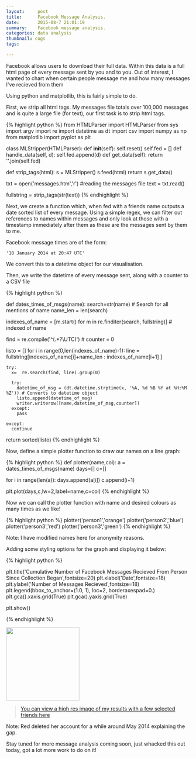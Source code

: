 ```yaml
---
layout:     post
title:      Facebook Message Analysis.
date:       2015-08-7 21:01:19
summary:    Facebook message analysis.
categories: data analysis
thumbnail: cogs
tags:

---
```


Facebook allows users to download their full data. Within this data is a full html page of every message sent by you and to you. Out of interest, I wanted to chart when certain people message me and how many messages I've recieved from them

Using python and matplotlib, this is fairly simple to do.


First, we strip all html tags. My messages file totals over 100,000 messages and is quite a large file (for text), our first task is to strip html tags.

{% highlight python %}
from HTMLParser import HTMLParser
from sys import argv
import re
import datetime as dt
import csv
import numpy as np
from matplotlib import pyplot as plt

class MLStripper(HTMLParser):
    def __init__(self):
        self.reset()
        self.fed = []
    def handle_data(self, d):
        self.fed.append(d)
    def get_data(self):
        return ''.join(self.fed)

def strip_tags(html):
    s = MLStripper()
    s.feed(html)
    return s.get_data()

txt = open('messages.htm','r') #reading the messages file
text = txt.read()

fullstring = strip_tags(str(text))
{% endhighlight %}

Next, we create a function which, when fed with a friends name outputs a date sorted list of every message.
Using a simple regex, we can filter out references to names within messages and only look at those with a timestamp immediately after them as these are the messages sent by them to me.

Facebook message times are of the form:

    '18 January 2014 at 20:47 UTC'

We convert this to a datetime object for our visualisation.

Then, we write the datetime of every message sent, along with a counter to a CSV file

{% highlight python %}

def dates_times_of_msgs(name):
  search=str(name) # Search for all mentions of name
  name_len = len(search)

  indexes_of_name = [m.start() for m in re.finditer(search, fullstring)] # indexed of name
  
  find = re.compile('^(.*?\UTC)') # 
  counter = 0
  
  listo = []
  for i in range(0,len(indexes_of_name)-1):
    line =  fullstring[indexes_of_name[i]+name_len : indexes_of_name[i+1] ]
  
    try:
      x=  re.search(find, line).group(0)
        
      try:
        datetime_of_msg = (dt.datetime.strptime(x, '%A, %d %B %Y at %H:%M %Z')) # Converts to datetime object
        listo.append(datetime_of_msg)
        writer.writerow([name,datetime_of_msg,counter])
      except:
        pass
      
    except:
      continue
  return sorted(listo)
{% endhighlight %}


Now, define a simple plotter function to draw our names on a line graph:

{% highlight python %}
def plotter(name,col):
  a = dates_times_of_msgs(name)
  days=[]
  c=[]

  for i in range(len(a)):
    days.append(a[i])
    c.append(i+1)

  plt.plot(days,c,lw=2,label=name,c=col)
{% endhighlight %}

Now we can call the plotter function with name and desired colours as many times as we like!

{% highlight python %}
plotter('person1','orange')
plotter('person2','blue')
plotter('person3','red')
plotter('person3','green')
{% endhighlight %}


Note: I have modified names here for anonymity reasons.

Adding some styling options for the graph and displaying it below:


{% highlight python %}

plt.title('Cumulative Number of Facebook Messages Recieved From Person Since Collection Began',fontsize=20)
plt.xlabel('Date',fontsize=18)
plt.ylabel('Number of Messages Recieved',fontsize=18)
plt.legend(bbox_to_anchor=(1.0, 1), loc=2, borderaxespad=0.)
plt.gca().xaxis.grid(True)
plt.gca().yaxis.grid(True)

plt.show()

{% endhighlight %}

<img src="http://i.imgur.com/yam6c47.png" width="200" height="200" />


> [You can view a high res image of my results with a few selected friends here][1]


Note: Red deleted her account for a while around May 2014 explaining the gap.

Stay tuned for more message analysis coming soon, just whacked this out today, got a lot more work to do on it!


[1]: http://i.imgur.com/yam6c47.png

